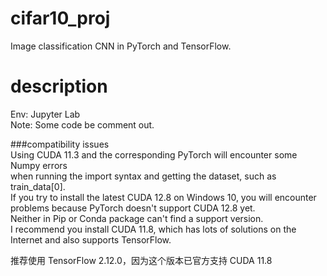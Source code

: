 # cifar10_proj
Image classification CNN in PyTorch and TensorFlow.

# description
Env: Jupyter Lab  
Note: Some code be comment out.  

###compatibility issues  
Using CUDA 11.3 and the corresponding PyTorch will encounter some Numpy errors  
when running the import syntax and getting the dataset, such as train_data[0].  
If you try to install the latest CUDA 12.8 on Windows 10, you will encounter problems because PyTorch doesn't support CUDA 12.8 yet.  
Neither in Pip or Conda package can't find a support version.  
I recommend you install CUDA 11.8, which has lots of solutions on the Internet and also supports TensorFlow.  

推荐使用 TensorFlow 2.12.0，因为这个版本已官方支持 CUDA 11.8